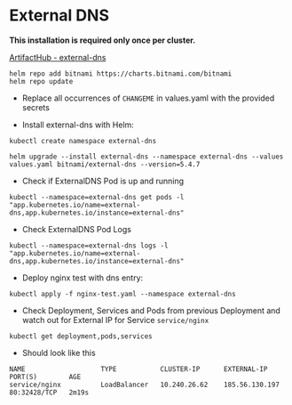 # External DNS

**This installation is required only once per cluster.**

[ArtifactHub - external-dns](https://artifacthub.io/packages/helm/bitnami/external-dns)

```shell
helm repo add bitnami https://charts.bitnami.com/bitnami
helm repo update
```

* Replace all occurrences of `CHANGEME` in values.yaml with the provided secrets

* Install external-dns with Helm:

```shell
kubectl create namespace external-dns
```

```shell
helm upgrade --install external-dns --namespace external-dns --values values.yaml bitnami/external-dns --version=5.4.7
```

* Check if ExternalDNS Pod is up and running

```shell
kubectl --namespace=external-dns get pods -l "app.kubernetes.io/name=external-dns,app.kubernetes.io/instance=external-dns"
```

* Check ExternalDNS Pod Logs

```shell
kubectl --namespace=external-dns logs -l "app.kubernetes.io/name=external-dns,app.kubernetes.io/instance=external-dns"
```

* Deploy nginx test with dns entry:

```shell
kubectl apply -f nginx-test.yaml --namespace external-dns
```

* Check Deployment, Services and Pods from previous Deployment and watch out for External IP for Service `service/nginx`

```shell
kubectl get deployment,pods,services
```

* Should look like this

```shell
NAME                   TYPE           CLUSTER-IP      EXTERNAL-IP      PORT(S)        AGE
service/nginx          LoadBalancer   10.240.26.62    185.56.130.197   80:32428/TCP   2m19s
```
